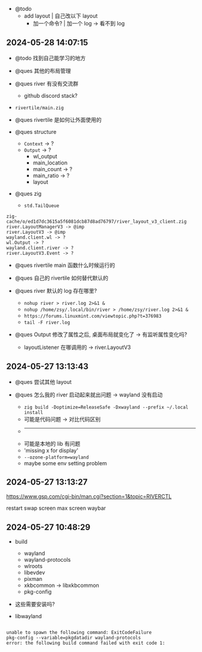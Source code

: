 - @todo
  - add layout | 自己改以下 layout
    - 加一个命令? | 加一个 log -> 看不到 log

## 2024-05-28 14:07:15

- @todo 找到自己能学习的地方

- @ques 其他的布局管理

- @ques river 有没有交流群

  - github discord stack?

- `rivertile/main.zig`

- @ques rivertile 是如何让外面使用的

- @ques structure

  - `Context` -> ?
  - `Output` -> ?
    - wl_output
    - main_location
    - main_count -> ?
    - main_ratio -> ?
    - layout

- @ques zig
  - `std.TailQueue`

```
zig-cache/o/ed1d7dc3615a5f6081dcb87d8ad76797/river_layout_v3_client.zig
river.LayoutManagerV3 -> @imp
river.LayoutV3 -> @imp
wayland.client.wl -> ?
wl.Output -> ?
wayland.client.river -> ?
river.LayoutV3.Event -> ?
```

- @ques rivertile main 函数什么时候运行的

- @ques 自己的 rivertile 如何替代默认的

- @ques river 默认的 log 存在哪里?

  - `nohup river > river.log 2>&1 &`
  - `nohup /home/zsy/.local/bin/river > /home/zsy/river.log 2>&1 &`
  - `https://forums.linuxmint.com/viewtopic.php?t=376983`
  - `tail -F river.log`

- @ques Output 修改了属性之后, 桌面布局就变化了 -> 有监听属性变化吗?
  - layoutListener 在哪调用的 -> river.LayoutV3

## 2024-05-27 13:13:43

- @ques 尝试其他 layout

- @ques 怎么我的 river 启动起来就出问题 -> wayland 没有启动
  - `zig build -Doptimize=ReleaseSafe -Dxwayland --prefix ~/.local install`
  - 可能是代码问题 -> 对比代码区别
  - ***
  - 可能是本地的 lib 有问题
  - 'missing x for display'
  - `--ozone-platform=wayland`
  - maybe some env setting problem

## 2024-05-27 13:13:27

https://www.gsp.com/cgi-bin/man.cgi?section=1&topic=RIVERCTL

restart
swap screen
max screen
waybar

## 2024-05-27 10:48:29

- build

  - wayland
  - wayland-protocols
  - wlroots
  - libevdev
  - pixman
  - xkbcommon -> libxkbcommon
  - pkg-config

- 这些需要安装吗?
- libwayland

```

unable to spawn the following command: ExitCodeFailure
pkg-config --variable=pkgdatadir wayland-protocols
error: the following build command failed with exit code 1:

```

```

```
